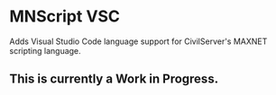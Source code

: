 # MNScript VSC
Adds Visual Studio Code language support for CivilServer's MAXNET scripting language.

## This is currently a Work in Progress.